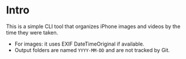 # Intro

This is a simple CLI tool that organizes iPhone images and videos by the time they were taken.

- For images: it uses EXIF DateTimeOriginal if available.
- Output folders are named `YYYY-MM-DD` and are not tracked by Git.
